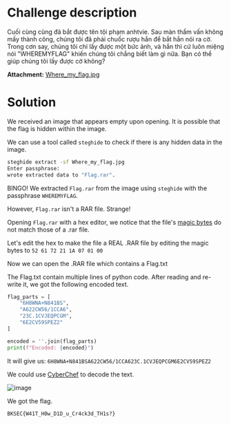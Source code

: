 # Challenge description 
Cuối cùng cũng đã bắt được tên tội phạm anhtvie. Sau màn thẩm vấn không mấy thành công, chúng tôi đã phải chuốc rượu hắn để bắt hắn nói ra cờ. Trong cơn say, chúng tôi chỉ lấy được một bức ảnh, và hắn thì cứ luôn miệng nói "WHEREMYFLAG" khiến chúng tôi chẳng biết làm gì nữa. Bạn có thể giúp chúng tôi lấy được cờ không?

**Attachment:** [Where_my_flag.jpg](Challenge_files/Drunken_flag/Where_my_flag.jpg)

# Solution
We received an image that appears empty upon opening. It is possible that the flag is hidden within the image.

We can use a tool called `steghide` to check if there is any hidden data in the image.

```bash
steghide extract -sf Where_my_flag.jpg
Enter passphrase: 
wrote extracted data to "Flag.rar".
```

BINGO! We extracted `Flag.rar` from the image using `steghide` with the passphrase `WHEREMYFLAG`.

However, `Flag.rar` isn't a RAR file. Strange!

Opening `Flag.rar` with a hex editor, we notice that the file's [magic bytes](https://en.wikipedia.org/wiki/List_of_file_signatures) do not match those of a .rar file.

Let's edit the hex to make the file a REAL .RAR file by editing the magic bytes to `52 61 72 21 1A 07 01 00`

Now we can open the .RAR file which contains a Flag.txt

The Flag.txt contain multiple lines of python code. After reading and re-write it, we got the following encoded text.

```python 
flag_parts = [
    "6H8WNA+N841BS",
    "A622CW56/1CCA6",
    "23C.1CVJEQPCGM",
    "6E2CV59SPEZ2"
]

encoded = ''.join(flag_parts)
print(f"Encoded: {encoded}")
```
It will give us: `6H8WNA+N841BSA622CW56/1CCA623C.1CVJEQPCGM6E2CV59SPEZ2`

We could use [CyberChef](https://gchq.github.io/CyberChef/) to decode the text.

![image](https://github.com/user-attachments/assets/9c29ca38-e685-472c-94b1-b9f8fdbe0d68)

We got the flag.

```BKSEC{W41T_H0w_D1D_u_Cr4ck3d_TH1s?}```

